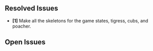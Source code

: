 ## Resolved Issues ##

- **[1]** Make all the skeletons for the game states, tigress, cubs, and poacher.

## Open Issues ##
